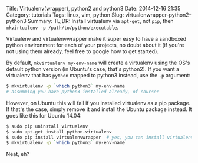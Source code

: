 Title: Virtualenv(wrapper), python2 and python3
Date: 2014-12-16 21:35
Category: tutorials
Tags: linux, vim, python
Slug: virtualenwrapper-python2-python3
Summary: TL;DR: Install virtualenv via `apt-get`, not `pip`, then `mkvirtualenv -p /path/to/python/executable`.


Virtualenv and virtualenvwrapper make it super easy to have a sandboxed python environment for each
of your projects, no doubt about it (if you're not using them already, feel free to google how to
get started).

By default, `mkvirtualenv my-env-name` will create a virtualenv using the OS's default python
version (in Ubuntu's case, that's python2). If you want a virtualenv that has `python` mapped to
python3 instead, use the `-p` argument:

```bash
$ mkvirtualenv -p `which python3` my-env-name
# assumming you have python3 installed already, of course!
```

However, on Ubuntu this will fail if you installed virtualenv as a pip package. If that's the case,
simply remove it and install the Ubuntu package instead. It goes like this for Ubuntu 14.04:

```bash
$ sudo pip uninstall virtualenv
$ sudo apt-get install python-virtualenv
$ sudo pip install virtualenvwrapper  # yes, you can install virtualenvwrapper via pip
$ mkvirtualenv -p `which python3` my-env-name
```

Neat, eh?
